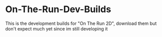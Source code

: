 # On-The-Run-Dev-Builds

This is the development builds for "On The Run 2D", download them but don't expect much yet since im still developing it
